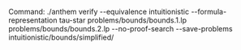 Command: ./anthem verify --equivalence intuitionistic --formula-representation tau-star problems/bounds/bounds.1.lp problems/bounds/bounds.2.lp  --no-proof-search --save-problems intuitionistic/bounds/simplified/
